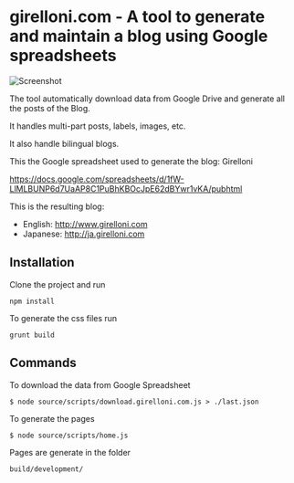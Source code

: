 # girelloni.com - A tool to generate and maintain a blog using Google spreadsheets

![Screenshot](https://1.bp.blogspot.com/-1oT2OE_ZPfI/WIff-U2e5UI/AAAAAAAAFoM/FfCfryfFRNUAbE3gaHf_9fMAY4kGucJXwCK4B/s320/Screen%2BShot%2B2017-01-25%2Bat%2B00.13.26.png)

The tool automatically download data from Google Drive and generate all the posts of the Blog.

It handles multi-part posts, labels, images, etc.

It also handle bilingual blogs.

This the Google spreadsheet used to generate the blog:
Girelloni

https://docs.google.com/spreadsheets/d/1fW-LlMLBUNP6d7UaAP8C1PuBhKBOcJpE62dBYwr1vKA/pubhtml

This is the resulting blog:

* English: http://www.girelloni.com
* Japanese: http://ja.girelloni.com

## Installation

Clone the project and run

`npm install`

To generate the css files run

`grunt build`

## Commands

To download the data from Google Spreadsheet

`$ node source/scripts/download.girelloni.com.js > ./last.json`

To generate the pages

`$ node source/scripts/home.js`

Pages are generate in the folder

`build/development/`

